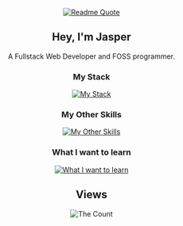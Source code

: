 <div align="center">

[![Readme Quote](https://quotes-github-readme.vercel.app/api?type=horizontal&border=true&quote=When%20they%20said%20"in%20the%20eye%20of%20the%20beholder"%20they%20were%20talking%20about%20me%20btw&author=Jasper)](https://github.com/jasper-at-windswept)

## Hey, I'm Jasper

A Fullstack Web Developer and FOSS programmer.

### My Stack

[![My Stack](https://skillicons.dev/icons?i=tailwind,ts,svelte,supabase)](https://skillicons.dev)

### My Other Skills

[![My Other Skills](https://skillicons.dev/icons?i=js,html,css,github,git,gitlab,java,nix,py,vim)](https://skillicons.dev)

### What I want to learn

[![What I want to learn](https://skillicons.dev/icons?i=rust)](https://skillicons.dev)

</div>







<div align="center">

## Views

<img src="https://count.getloli.com/get/@:jasper-at-windswept?theme=rule34" alt="The Count" />

<div>
